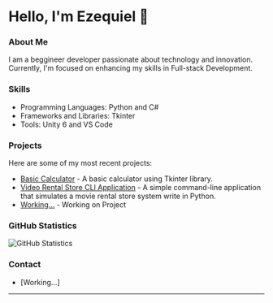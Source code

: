 # Hello, I'm Ezequiel 👋

### About Me
I am a beggineer developer passionate about technology and innovation. Currently, I'm focused on enhancing my skills in Full-stack Development.

### Skills
- Programming Languages: Python and C#
- Frameworks and Libraries: Tkinter
- Tools: Unity 6 and VS Code

### Projects
Here are some of my most recent projects:
- [Basic Calculator](https://github.com/Ezequiel-Portifolio/Calculator-in-Python-using-Tkinter-Library) - A basic calculator using Tkinter library.
- [Video Rental Store CLI Application](https://github.com/Ezequiel-Portifolio/Video-Rental-Store-CLI-Application) - A simple command-line application that simulates a movie rental store system write in Python.
- [Working...]() - Working on Project

### GitHub Statistics
![GitHub Statistics](https://github-readme-stats.vercel.app/api?username=Ezequiel-Portifolio&show_icons=true&theme=radical)

### Contact
- [Working...]
  
---


<!---
Ezequiel-Portifolio/Ezequiel-Portifolio is a ✨ special ✨ repository because its `README.md` (this file) appears on your GitHub profile.
You can click the Preview link to take a look at your changes.
--->
